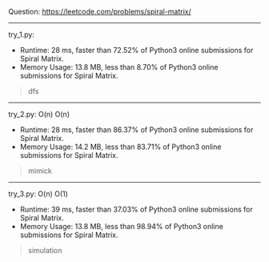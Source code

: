 Question: https://leetcode.com/problems/spiral-matrix/

---

try_1.py:
* Runtime: 28 ms, faster than 72.52% of Python3 online submissions for Spiral Matrix.
* Memory Usage: 13.8 MB, less than 8.70% of Python3 online submissions for Spiral Matrix.

> dfs

---

try_2.py: O(n) O(n)

* Runtime: 28 ms, faster than 86.37% of Python3 online submissions for Spiral Matrix.
* Memory Usage: 14.2 MB, less than 83.71% of Python3 online submissions for Spiral Matrix.

> mimick

---

try_3.py: O(n) O(1)

* Runtime: 39 ms, faster than 37.03% of Python3 online submissions for Spiral Matrix.
* Memory Usage: 13.8 MB, less than 98.94% of Python3 online submissions for Spiral Matrix.

> simulation
